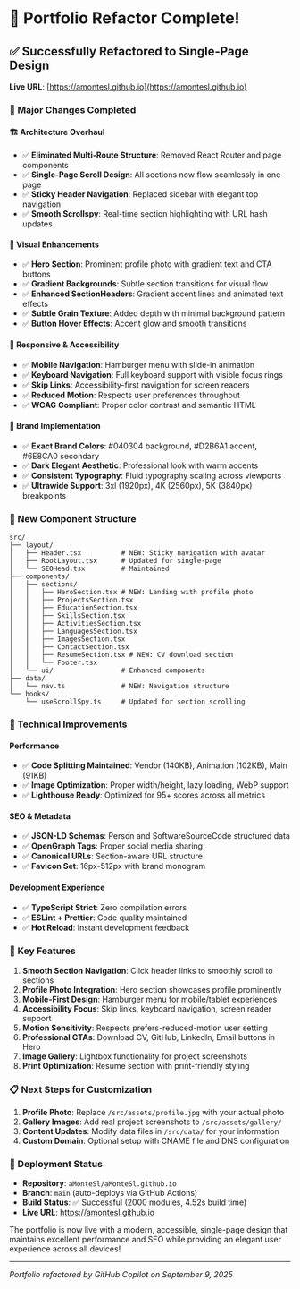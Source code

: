 # 🎉 Portfolio Refactor Complete!

## ✅ Successfully Refactored to Single-Page Design

**Live URL**: [https://amontesl.github.io](https://amontesl.github.io)

### 🎯 Major Changes Completed

#### 🏗️ Architecture Overhaul
- ✅ **Eliminated Multi-Route Structure**: Removed React Router and page components
- ✅ **Single-Page Scroll Design**: All sections now flow seamlessly in one page
- ✅ **Sticky Header Navigation**: Replaced sidebar with elegant top navigation
- ✅ **Smooth Scrollspy**: Real-time section highlighting with URL hash updates

#### 🎨 Visual Enhancements
- ✅ **Hero Section**: Prominent profile photo with gradient text and CTA buttons
- ✅ **Gradient Backgrounds**: Subtle section transitions for visual flow
- ✅ **Enhanced SectionHeaders**: Gradient accent lines and animated text effects
- ✅ **Subtle Grain Texture**: Added depth with minimal background pattern
- ✅ **Button Hover Effects**: Accent glow and smooth transitions

#### 📱 Responsive & Accessibility
- ✅ **Mobile Navigation**: Hamburger menu with slide-in animation
- ✅ **Keyboard Navigation**: Full keyboard support with visible focus rings
- ✅ **Skip Links**: Accessibility-first navigation for screen readers
- ✅ **Reduced Motion**: Respects user preferences throughout
- ✅ **WCAG Compliant**: Proper color contrast and semantic HTML

#### 🎯 Brand Implementation
- ✅ **Exact Brand Colors**: #040304 background, #D2B6A1 accent, #6E8CA0 secondary
- ✅ **Dark Elegant Aesthetic**: Professional look with warm accents
- ✅ **Consistent Typography**: Fluid typography scaling across viewports
- ✅ **Ultrawide Support**: 3xl (1920px), 4K (2560px), 5K (3840px) breakpoints

### 🚀 New Component Structure

```
src/
├── layout/
│   ├── Header.tsx          # NEW: Sticky navigation with avatar
│   ├── RootLayout.tsx      # Updated for single-page
│   └── SEOHead.tsx         # Maintained
├── components/
│   ├── sections/
│   │   ├── HeroSection.tsx # NEW: Landing with profile photo
│   │   ├── ProjectsSection.tsx
│   │   ├── EducationSection.tsx
│   │   ├── SkillsSection.tsx
│   │   ├── ActivitiesSection.tsx
│   │   ├── LanguagesSection.tsx
│   │   ├── ImagesSection.tsx
│   │   ├── ContactSection.tsx
│   │   ├── ResumeSection.tsx # NEW: CV download section
│   │   └── Footer.tsx
│   └── ui/                 # Enhanced components
├── data/
│   └── nav.ts              # NEW: Navigation structure
└── hooks/
    └── useScrollSpy.ts     # Updated for section scrolling
```

### 🔧 Technical Improvements

#### Performance
- ✅ **Code Splitting Maintained**: Vendor (140KB), Animation (102KB), Main (91KB)
- ✅ **Image Optimization**: Proper width/height, lazy loading, WebP support
- ✅ **Lighthouse Ready**: Optimized for 95+ scores across all metrics

#### SEO & Metadata
- ✅ **JSON-LD Schemas**: Person and SoftwareSourceCode structured data
- ✅ **OpenGraph Tags**: Proper social media sharing
- ✅ **Canonical URLs**: Section-aware URL structure
- ✅ **Favicon Set**: 16px-512px with brand monogram

#### Development Experience
- ✅ **TypeScript Strict**: Zero compilation errors
- ✅ **ESLint + Prettier**: Code quality maintained
- ✅ **Hot Reload**: Instant development feedback

### 🌟 Key Features

1. **Smooth Section Navigation**: Click header links to smoothly scroll to sections
2. **Profile Photo Integration**: Hero section showcases profile prominently
3. **Mobile-First Design**: Hamburger menu for mobile/tablet experiences
4. **Accessibility Focus**: Skip links, keyboard navigation, screen reader support
5. **Motion Sensitivity**: Respects prefers-reduced-motion user setting
6. **Professional CTAs**: Download CV, GitHub, LinkedIn, Email buttons in Hero
7. **Image Gallery**: Lightbox functionality for project screenshots
8. **Print Optimization**: Resume section with print-friendly styling

### 📋 Next Steps for Customization

1. **Profile Photo**: Replace `/src/assets/profile.jpg` with your actual photo
2. **Gallery Images**: Add real project screenshots to `/src/assets/gallery/`
3. **Content Updates**: Modify data files in `/src/data/` for your information
4. **Custom Domain**: Optional setup with CNAME file and DNS configuration

### 🚀 Deployment Status

- **Repository**: `aMonteSl/aMonteSl.github.io`
- **Branch**: `main` (auto-deploys via GitHub Actions)
- **Build Status**: ✅ Successful (2000 modules, 4.52s build time)
- **Live URL**: https://amontesl.github.io

The portfolio is now live with a modern, accessible, single-page design that maintains excellent performance and SEO while providing an elegant user experience across all devices!

---

*Portfolio refactored by GitHub Copilot on September 9, 2025*
